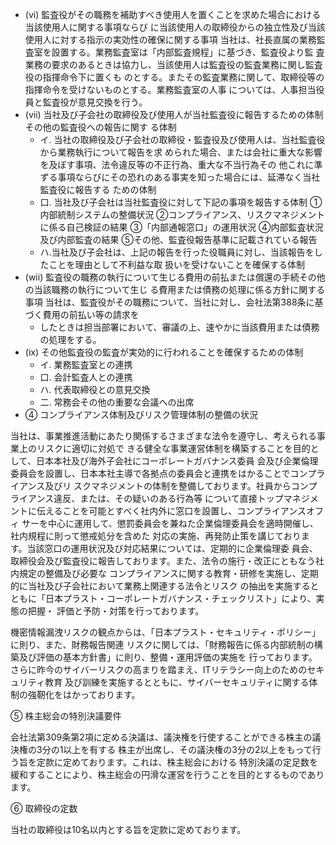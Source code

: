 - (vi) 監査役がその職務を補助すべき使用人を置くことを求めた場合における当該使用人に関する事項ならび に当該使用人の取締役からの独立性及び当該使用人に対する指示の実効性の確保に関する事項 当社は、社長直属の業務監査室を設置する。業務監査室は「内部監査規程」に基づき、監査役より監 査業務の要求のあるときは協力し、当該使用人は監査役の監査業務に関し監査役の指揮命令下に置くも のとする。またその監査業務に関して、取締役等の指揮命令を受けないものとする。業務監査室の人事 については、人事担当役員と監査役が意見交換を行う。
- (vii) 当社及び子会社の取締役及び使用人が当社監査役に報告するための体制その他の監査役への報告に関す る体制
  - イ. 当社の取締役及び子会社の取締役・監査役及び使用人は、当社監査役から業務執行について報告を求 められた場合、または会社に重大な影響を及ぼす事項、法令違反等の不正行為、重大な不当行為その 他これに準ずる事項ならびにその恐れのある事実を知った場合には、延滞なく当社監査役に報告する ための体制
  - 口. 当社及び子会社は当社監査役に対して下記の事項を報告する体制 ①内部統制システムの整備状況 ②コンプライアンス、リスクマネジメントに係る自己検証の結果 ③「内部通報窓口」の運用状況 ④内部監査状況及び内部監査の結果 ⑤その他、監査役報告基準に記載されている報告
  - ハ.当社及び子会社は、上記の報告を行った役職員に対し、当該報告をしたことを理由として不利益な取 扱いを受けないことを確保する体制
- (wii) 監査役の職務の執行について生じる費用の前払または償還の手続その他の当該職務の執行について生じ る費用または債務の処理に係る方針に関する事項 当社は、監査役がその職務について、当社に対し、会社法第388条に基づく費用の前払い等の請求を
  - したときは担当部署において、審議の上、速やかに当該費用または債務の処理をする。
- (ix) その他監査役の監査が実効的に行われることを確保するための体制
  - イ. 業務監査室との連携
  - 口. 会計監査人との連携
  - ハ. 代表取締役との意見交換
  - 二. 常務会その他の重要な会議への出席
- ④ コンプライアンス体制及びリスク管理体制の整備の状況

当社は、事業推進活動にあたり関係するさまざまな法令を遵守し、考えられる事業上のリスクに適切に対処で きる健全な事業運営体制を構築することを目的として、日本本社及び海外子会社にコーポレートガバナンス委員 会及び企業倫理委員会を設置し、日本本社主導で各拠点の委員会と連携をはかることでコンプライアンス及びリ スクマネジメントの体制を整備しております。社員からコンプライアンス違反、または、その疑いのある行為等 について直接トップマネジメントに伝えることを可能とすべく社内外に窓口を設置し、コンプライアンスオフィ サーを中心に運用して、懲罰委員会を兼ねた企業倫理委員会を適時開催し、社内規程に則って懲戒処分を含めた 対応の実施、再発防止策を講じております。当該窓口の運用状況及び対応結果については、定期的に企業倫理委 員会、取締役会及び監査役に報告しております。また、法令の施行・改正にともなう社内規定の整備及び必要な コンプライアンスに関する教育・研修を実施し、定期的に当社及び子会社において業務上関連する法令とリスク の抽出を実施するとともに「日本プラスト・コーポレートガバナンス・チェックリスト」により、実態の把握・ 評価と予防・対策を行っております。

機密情報漏洩リスクの観点からは、「日本プラスト・セキュリティ・ポリシー」に則り、また、財務報告関連 リスクに関しては、「財務報告に係る内部統制の構築及び評価の基本方針書」に則り、整備・運用評価の実施を 行っております。さらに昨今のサイバーリスクの高まりを踏まえ、ITリテラシー向上のためのセキュリティ教育 及び訓練を実施するとともに、サイバーセキュリティに関する体制の強靭化をはかっております。

⑤ 株主総会の特別決議要件

会社法第309条第2項に定める決議は、議決権を行使することができる株主の議決権の3分の1以上を有する 株主が出席し、その議決権の3分の2以上をもって行う旨を定款に定めております。これは、株主総会における 特別決議の定足数を緩和することにより、株主総会の円滑な運営を行うことを目的とするものであります。

⑥ 取締役の定数

当社の取締役は10名以内とする旨を定款に定めております。